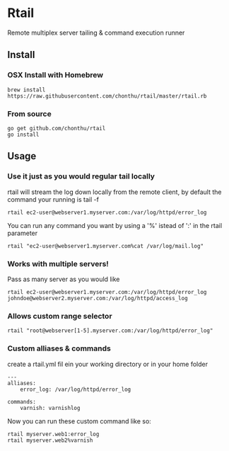 Rtail
===============================
Remote multiplex server tailing & command execution runner

## Install

### OSX Install with Homebrew

	brew install https://raw.githubusercontent.com/chonthu/rtail/master/rtail.rb

### From source

	go get github.com/chonthu/rtail
	go install

## Usage

### Use it just as you would regular tail locally
rtail will stream the log down locally from the remote client, by default the command your running is tail -f

	rtail ec2-user@webserver1.myserver.com:/var/log/httpd/error_log

You can run any command you want by using a '%' istead of ':' in the rtail parameter

	rtail "ec2-user@webserver1.myserver.com%cat /var/log/mail.log"

### Works with multiple servers!
Pass as many server as you would like

	rtail ec2-user@webserver1.myserver.com:/var/log/httpd/error_log johndoe@webserver2.myserver.com:/var/log/httpd/access_log

### Allows custom range selector

	rtail "root@webserver[1-5].myserver.com:/var/log/httpd/error_log"

### Custom alliases & commands
create a rtail.yml fil ein your working directory or in your home folder

	---
	alliases:
		error_log: /var/log/httpd/error_log

	commands:
		varnish: varnishlog

Now you can run these custom command like so:

	rtail myserver.web1:error_log
	rtail myserver.web2%varnish